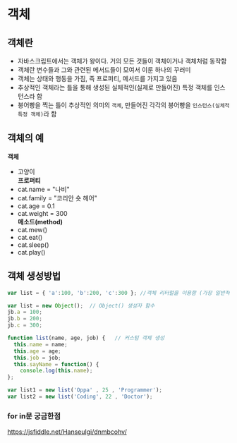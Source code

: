 # 객체
## 객체란

- 자바스크립트에서는 객체가 왕이다. 거의 모든 것들이 객체이거나 객체처럼 동작함
- 객체란 변수들과 그와 관련된 메서드들이 모여서 이룬 하나의 꾸러미
- 객체는 상태와 행동을 가짐, 즉 프로퍼티, 메서드를 가지고 있음
- 추상적인 객체라는 틀을 통해 생성된 실체적인(실제로 만들어진) 특정 객체를 인스턴스라 함
- 붕어빵을 찍는 틀이 추상적인 의미의 `객체`, 만들어진 각각의 붕어빵을 `인스턴스(실체적 특정 객체)`라 함

## 객체의 예
**객체** 
- 고양이 <br>
**프로퍼티**
- cat.name = "나비"
- cat.family = "코리안 숏 헤어"
- cat.age = 0.1
- cat.weight = 300 <br>
**메소드(method)**
- cat.mew()
- cat.eat()
- cat.sleep()
- cat.play()

## 객체 생성방법

```javascript
var list = { 'a':100, 'b':200, 'c':300 }; //객체 리터럴을 이용함 (가장 일반적인 방법)
```

```javascript
var list = new Object();  // Object() 생성자 함수
jb.a = 100;
jb.b = 200;
jb.c = 300;
```

```javascript
function list(name, age, job) {   // 커스텀 객체 생성
  this.name = name; 
  this.age = age; 
  this.job = job; 
  this.sayName = function() { 
    console.log(this.name); 
}; 

var list1 = new list('Oppa' , 25 , 'Programmer'); 
var list2 = new list('Coding', 22 , 'Doctor');
```



### for in문 궁금한점

https://jsfiddle.net/Hanseulgi/dnmbcohv/

